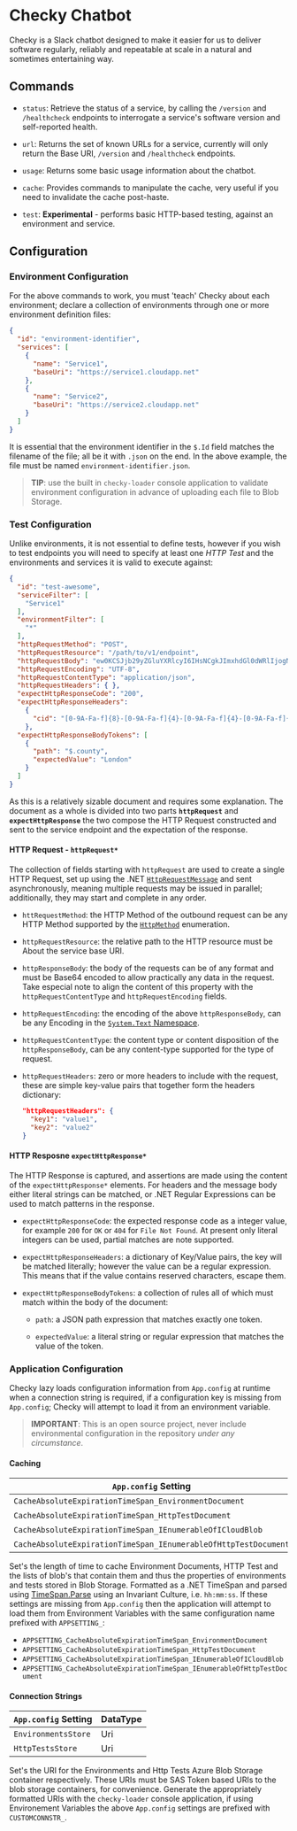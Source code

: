 # Checky Chatbot

Checky is a Slack chatbot designed to make it easier for us to deliver software
regularly, reliably and repeatable at scale in a natural and sometimes
entertaining way.

## Commands

-   `status`: Retrieve the status of a service, by calling the `/version` and
  `/healthcheck` endpoints to interrogate a service's software version and
  self-reported health.

-   `url`: Returns the set of known URLs for a service, currently will only
  return the Base URI, `/version` and `/healthcheck` endpoints.

-   `usage`: Returns some basic usage information about the chatbot.

-   `cache`: Provides commands to manipulate the cache, very useful if you need
    to invalidate the cache post-haste.

-   `test`: **Experimental** - performs basic HTTP-based testing, against an
    environment and service.

## Configuration

### Environment Configuration

For the above commands to work, you must 'teach' Checky about each
environment; declare a collection of environments through one or more
environment definition files:

```json
{
  "id": "environment-identifier",
  "services": [
    {
      "name": "Service1",
      "baseUri": "https://service1.cloudapp.net"
    },
    {
      "name": "Service2",
      "baseUri": "https://service2.cloudapp.net"
    }
  ]
}
```

It is essential that the environment identifier in the `$.Id` field matches
the filename of the file; all be it with `.json` on the end. In the above
example, the file must be named `environment-identifier.json`.

> **TIP**: use the built in `checky-loader` console application to validate
> environment configuration in advance of uploading each file to Blob Storage.

### Test Configuration

Unlike environments, it is not essential to define tests, however if you wish
to test endpoints you will need to specify at least one *HTTP Test* and the
environments and services it is valid to execute against:

```json
{
  "id": "test-awesome",
  "serviceFilter": [
    "Service1"
  ],
  "environmentFilter": [
    "*"
  ],
  "httpRequestMethod": "POST",
  "httpRequestResource": "/path/to/v1/endpoint",
  "httpRequestBody": "ew0KCSJjb29yZGluYXRlcyI6IHsNCgkJImxhdGl0dWRlIjogNTEuNTM0LA0KICAgICJsb25naXR1ZGUiOiAtMC4xMzgNCiAgICB9LA0KICAiY291bnRyeSI6ICJHQiIsDQp9",
  "httpRequestEncoding": "UTF-8",
  "httpRequestContentType": "application/json",
  "httpRequestHeaders": { },
  "expectHttpResponseCode": "200",
  "expectHttpResponseHeaders":
    {
      "cid": "[0-9A-Fa-f]{8}-[0-9A-Fa-f]{4}-[0-9A-Fa-f]{4}-[0-9A-Fa-f]{4}-[0-9A-Fa-f]{12}"
    },
  "expectHttpResponseBodyTokens": [
    {
      "path": "$.county",
      "expectedValue": "London"
    }
  ]
}
```

As this is a relatively sizable document and requires some explanation.  The
document as a whole is divided into two parts **`httpRequest`** and
**`expectHttpResponse`** the two compose the HTTP Request constructed and sent
to the service endpoint and the expectation of the response.

#### HTTP Request - `httpRequest*`

The collection of fields starting with `httpRequest` are used to create a
single HTTP Request, set up using the .NET
[`HttpRequestMessage`][msdn-httprequestmessage] and sent asynchronously,
meaning multiple requests may be issued in parallel; additionally, they may
start and complete in any order.

-   `httRequestMethod`: the HTTP Method of the outbound request can be any
    HTTP Method supported by the [`HttpMethod`][msdn-httpmethod] enumeration.

-   `httpRequestResource`: the relative path to the HTTP resource must be
    About the service base URI.

-   `httpResponseBody`: the body of the requests can be of any format and must
    be Base64 encoded to allow practically any data in the request.  Take
    especial note to align the content of this property with the
    `httpRequestContentType` and `httpRequestEncoding` fields.

-   `httpRequestEncoding`: the encoding of the above `httpResponseBody`, can be
    any Encoding in the [`System.Text` Namespace][msdn-system-text-encoding].

-   `httpRequestContentType`: the content type or content disposition of the
    `httpResponseBody`, can be any content-type supported for the type of
    request.

-   `httpRequestHeaders`: zero or more headers to include with the request,
    these are simple key-value pairs that together form the headers
    dictionary:

    ```json
    "httpRequestHeaders": {
      "key1": "value1",
      "key2": "value2"
    }
    ```

#### HTTP Resposne `expectHttpResponse*`

The HTTP Response is captured, and assertions are made using the content of the
`expectHttpResponse*` elements.  For headers and the message body either
literal strings can be matched, or .NET Regular Expressions can be used to
match patterns in the response.

-   `expectHttpResponseCode`: the expected response code as a integer value,
    for example `200` for `OK` or `404` for `File Not Found`.  At present only
    literal integers can be used, partial matches are note supported.

-   `expectHttpResponseHeaders`: a dictionary of Key/Value pairs, the key will
    be matched literally; however the value can be a regular expression.  This
    means that if the value contains reserved characters, escape them.

-   `expectHttpResponseBodyTokens`: a collection of rules all of which must
    match within the body of the document:

    -   `path`: a JSON path expression that matches exactly one token.

    -   `expectedValue`: a literal string or regular expression that matches
        the value of the token.

### Application Configuration

Checky lazy loads configuration information from `App.config` at runtime when a
connection string is required, if a configuration key is missing from
`App.config`; Checky will attempt to load it from an environment variable.

> **IMPORTANT**: This is an open source project, never include environmental
> configuration in the repository *under any circumstance*.

#### Caching

| `App.config` Setting                                            | DataType |
| --------------------------------------------------------------- | -------- |
| `CacheAbsoluteExpirationTimeSpan_EnvironmentDocument`           | TimeSpan |
| `CacheAbsoluteExpirationTimeSpan_HttpTestDocument`              | TimeSpan |
| `CacheAbsoluteExpirationTimeSpan_IEnumerableOfICloudBlob`       | TimeSpan |
| `CacheAbsoluteExpirationTimeSpan_IEnumerableOfHttpTestDocument` | TimeSpan |

Set's the length of time to cache Environment Documents, HTTP Test and the
lists of blob's that contain them and thus the properties of environments and
tests stored in Blob Storage.  Formatted as a .NET TimeSpan and parsed using
[TimeSpan.Parse][msdn-timespan-parse] using an Invariant Culture, i.e.
`hh:mm:ss`.  If these settings are missing from `App.config` then the
application will attempt to load them from Environment Variables with the same
configuration name prefixed with `APPSETTING_`:

-   `APPSETTING_CacheAbsoluteExpirationTimeSpan_EnvironmentDocument`
-   `APPSETTING_CacheAbsoluteExpirationTimeSpan_HttpTestDocument`
-   `APPSETTING_CacheAbsoluteExpirationTimeSpan_IEnumerableOfICloudBlob`
-   `APPSETTING_CacheAbsoluteExpirationTimeSpan_IEnumerableOfHttpTestDocument`

#### Connection Strings

| `App.config` Setting | DataType |
| -------------------- | -------- |
| `EnvironmentsStore`  | Uri      |
| `HttpTestsStore`     | Uri      |

Set's the URI for the Environments and Http Tests Azure Blob Storage container
respectively.  These URIs must be SAS Token based URIs to the blob storage
containers, for convenience.  Generate the appropriately formatted URIs with
the `checky-loader` console application, if using Environement Variables the
above `App.config` settings are prefixed with `CUSTOMCONNSTR_`.

[msdn-timespan-parse]: https://msdn.microsoft.com/en-us/library/se73z7b9(v=vs.110).aspx
[msdn-httprequestmessage]: https://msdn.microsoft.com/en-us/library/system.net.http.httprequestmessage(v=vs.118).aspx
[msdn-httpmethod]: https://msdn.microsoft.com/en-us/library/system.net.http.httpmethod(v=vs.118).aspx
[msdn-system-text-encoding]: https://msdn.microsoft.com/en-us/library/system.text.encoding.aspx
